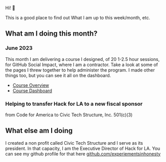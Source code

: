 Hi! 👋

This is a good place to find out What I am up to this week/month, etc.

## What am I doing this month?
### June 2023
This month I am delivering a course I designed, of 20 1-2.5 hour sessions, for GitHub Social Impact, where I am a contractor.  Take a look at some of the pages I threw together to help administer the program.  I made other things too, but you can see it all on the dashboard.
- [Course Overview](https://dpgoscm.github.io/community-manager-training/overview.html)
- [Course Dashboard](https://dpgoscm.github.io/community-manager-training/)

### Helping to transfer Hack for LA to a new fiscal sponsor
from Code for America to Civic Tech Structure, Inc. 501(c)(3)

## What else am I doing
I created a non profit called Civic Tech Structure and I serve as its president.  In that capacity, I am the Executive Director of Hack for LA.  You can see my github profile for that here [github.com/experiementsinhonesty](https://github.com/experiementsinhonesty)
